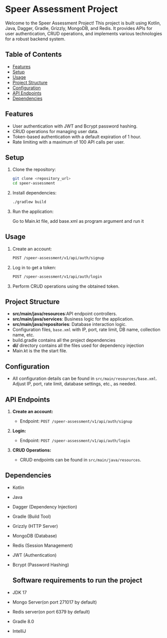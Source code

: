 # Speer Assessment Project

Welcome to the Speer Assessment Project! This project is built using Kotlin, Java, Dagger, Gradle, Grizzly, MongoDB, and Redis. It provides APIs for user authentication, CRUD operations, and implements various technologies for a robust backend system.

## Table of Contents

- [Features](#features)
- [Setup](#setup)
- [Usage](#usage)
- [Project Structure](#project-structure)
- [Configuration](#configuration)
- [API Endpoints](#api-endpoints)
- [Dependencies](#dependencies)

## Features

- User authentication with JWT and Bcrypt password hashing.
- CRUD operations for managing user data.
- Token-based authentication with a default expiration of 1 hour.
- Rate limiting with a maximum of 100 API calls per user.

## Setup

1. Clone the repository:

    ```bash
    git clone <repository_url>
    cd speer-assessment
    ```

2. Install dependencies:

    ```bash
    ./gradlew build
    ```

3. Run the application:

   Go to Main.kt file, add base.xml as program argument and run it

## Usage

1. Create an account:

    ```bash
    POST /speer-assessment/v1/api/auth/signup
    ```

2. Log in to get a token:

    ```bash
    POST /speer-assessment/v1/api/auth/login
    ```

3. Perform CRUD operations using the obtained token.

## Project Structure

- **src/main/java/resources**:API endpoint controllers.
- **src/main/java/services**: Business logic for the application.
- **src/main/java/repositories**: Database interaction logic.
-  Configuration files,  `base.xml` with IP, port, rate limit, DB name, collection name, etc.
-  build.gradle contains all the project dependencies
-  **di/** directory contains all the files used for dependency injection
-  Main.kt is the the start file.

## Configuration

- All configuration details can be found in `src/main/resources/base.xml`. Adjust IP, port, rate limit, database settings, etc., as needed.

## API Endpoints

1. **Create an account:**
    - Endpoint: `POST /speer-assessment/v1/api/auth/signup`

2. **Login:**
    - Endpoint: `POST /speer-assessment/v1/api/auth/login`

3. **CRUD Operations:**
    - CRUD endpoints can be found in `src/main/java/resources`.

## Dependencies

- Kotlin
- Java
- Dagger (Dependency Injection)
- Gradle (Build Tool)
- Grizzly (HTTP Server)
- MongoDB (Database)
- Redis (Session Management)
- JWT (Authentication)
- Bcrypt (Password Hashing)

  ## Software requirements to run the project
- JDK 17
- Mongo Server(on port 271017 by default)
- Redis server(on port 6379 by default)
- Gradle 8.0
- IntelliJ
